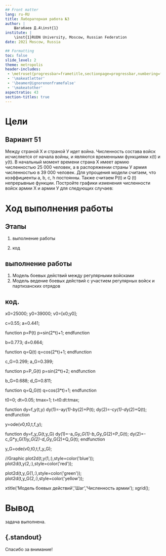 ```yaml
---
## Front matter
lang: ru-RU
title: Лабораторная работа №3
author: |
	Шагабаев Д.А\inst{1}
institute: |
	\inst{1}RUDN University, Moscow, Russian Federation
date: 2021 Moscow, Russia

## Formatting
toc: false
slide_level: 2
theme: metropolis
header-includes: 
 - \metroset{progressbar=frametitle,sectionpage=progressbar,numbering=fraction}
 - '\makeatletter'
 - '\beamer@ignorenonframefalse'
 - '\makeatother'
aspectratio: 43
section-titles: true
---
```


# Цели 

## Вариант 51

Между страной Х и страной У идет война. Численность состава войск исчисляется от начала войны, и являются временными функциями x(t) и y(t). В начальный момент времени страна Х имеет армию численностью 25 000 человек, а в распоряжении страны У армия численностью в 39 000 человек. Для упрощения модели считаем, что коэффициенты a, b, c, h постоянны. Также считаем P(t) и Q (t) непрерывные функции. Постройте графики изменения численности войск армии Х и армии У для следующих случаев: 

# Ход выполнения работы

## Этапы 

1. выполнение работы

2. код


## выполнение работы

1. Модель боевых действий между регулярными войсками
2. Модель ведение боевых действий с участием регулярных войск и партизанских отрядов

## код.

x0=25000;
 y0=39000;
 v0=[x0;y0];

 c=0.55;
 a=0.441;

 function p=P(t)
 p=sin(2*t)+1;
 endfunction

 b=0.773;
 d=0.664;

 function q=Q(t)
 q=cos(2*t)+1;
 endfunction

 c_G=0.299;
 a_G=0.399;

 function p=P_G(t)
 p=sin(2*t)+2;
 endfunction

 b_G=0.688;
 d_G=0.811;

 function q=Q_G(t)
 q=cos(3*t)+1;
 endfunction

 t0=0;
 dt=0.05;
 tmax=1;
 t=t0:dt:tmax;

 function dy=f_y(t,y)
 dy(1)=-a*y(1)-b*y(2)+P(t);
 dy(2)=-c*y(1)-d*y(2)+Q(t);
 endfunction

 y=ode(v0,t0,t,f_y);

 function dy=f_y_G(t,y_G)
 dy(1)=-a_G*y_G(1)-b_G*y_G(2)+P_G(t);
 dy(2)=-c_G*y_G(1)*y_G(2)-d_G*y_G(2)+Q_G(t);
 endfunction

 y_G=ode(v0,t0,t,f_y_G);

 //Graphic
 plot2d(t,y(1,:),style=color('blue'));
 plot2d(t,y(2,:),style=color('red'));

 plot2d(t,y_G(1,:),style=color('green'));
 plot2d(t,y_G(2,:),style=color('yellow'));

 xtitle('Модель боевых действий','Шаг','Численность армии');
 xgrid();

# Вывод

задача выполнена.


## {.standout}

Спасибо за внимание!
